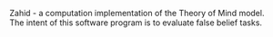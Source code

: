 Zahid - a computation implementation of the Theory of Mind model.  
The intent of this software program is to evaluate false belief tasks.
